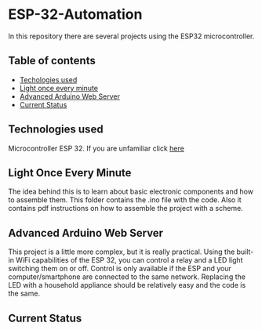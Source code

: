# ESP-32-Automation
In this repository there are several projects using the ESP32 microcontroller.

## Table of contents
* [Techologies used](#technologies-used)
* [Light once every minute](#light-once-every-minute)
* [Advanced Arduino Web Server](#advanced-arduino-web-server)
* [Current Status](#current-status)



## Technologies used
Microcontroller ESP 32. If you are unfamiliar click [here](https://www.espressif.com/en/products/socs/esp32)



## Light Once Every Minute
The idea behind this is to learn about basic electronic components and how to assemble them.
This folder contains the .ino file with the code.
Also it contains pdf instructions on how to assemble the project with a scheme.



## Advanced Arduino Web Server
This project is a little more complex, but it is really practical.
Using the built-in WiFi capabilities of the ESP 32, you can control a relay and a LED light switching them on or off.
Control is only available if the ESP and your computer/smartphone are connected to the same network.
Replacing the LED with a household appliance should be relatively easy and the code is the same.

## Current Status
